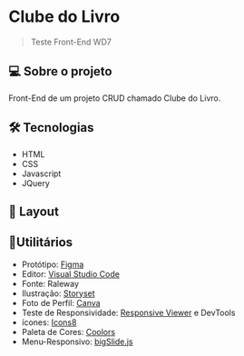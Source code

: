 # Clube do Livro
>Teste Front-End WD7

## 💻 Sobre o projeto

Front-End de um projeto CRUD chamado Clube do Livro. 


## 🛠 Tecnologias
- HTML 
- CSS
- Javascript
- JQuery

## 🎨 Layout

## 🔎Utilitários
- Protótipo: [Figma](https://www.figma.com/community)
- Editor: [Visual Studio Code](https://code.visualstudio.com/)
- Fonte: Raleway
- Ilustração: [Storyset](https://storyset.com/)
- Foto de Perfil: [Canva](https://www.canva.com/)
- Teste de Responsividade: [Responsive Viewer](https://chrome.google.com/webstore/detail/responsive-viewer/inmopeiepgfljkpkidclfgbgbmfcennb) e DevTools
- ícones: [Icons8](https://icons8.com.br/)
- Paleta de Cores: [Coolors](https://coolors.co/f5a84d-f5df4d-fbfbfb-ffffff-000000)
- Menu-Responsivo: [bigSlide.js](http://ascott1.github.io/bigSlide.js/)

